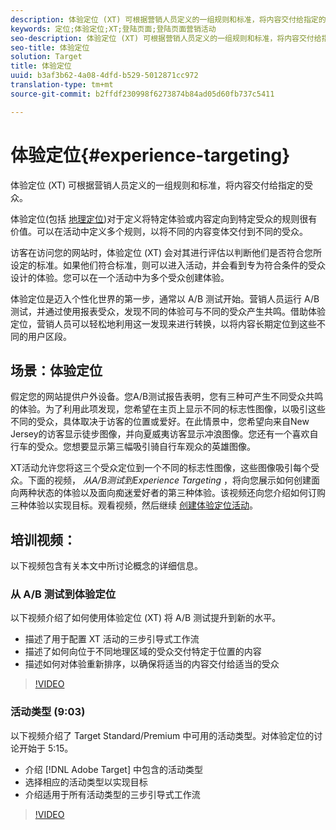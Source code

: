 ```yaml
---
description: 体验定位 (XT) 可根据营销人员定义的一组规则和标准，将内容交付给指定的受众。
keywords: 定位;体验定位;XT;登陆页面;登陆页面营销活动
seo-description: 体验定位 (XT) 可根据营销人员定义的一组规则和标准，将内容交付给指定的受众。
seo-title: 体验定位
solution: Target
title: 体验定位
uuid: b3af3b62-4a08-4dfd-b529-5012871cc972
translation-type: tm+mt
source-git-commit: b2ffdf230998f6273874b84ad05d60fb737c5411

---
```



# 体验定位{#experience-targeting}

体验定位 (XT) 可根据营销人员定义的一组规则和标准，将内容交付给指定的受众。

体验定位(包括 [地理定位](/help/c-target/c-audiences/c-target-rules/geo.md))对于定义将特定体验或内容定向到特定受众的规则很有价值。可以在活动中定义多个规则，以将不同的内容变体交付到不同的受众。

访客在访问您的网站时，体验定位 (XT) 会对其进行评估以判断他们是否符合您所设定的标准。如果他们符合标准，则可以进入活动，并会看到专为符合条件的受众设计的体验。您可以在一个活动中为多个受众创建体验。

体验定位是迈入个性化世界的第一步，通常以 A/B 测试开始。营销人员运行 A/B 测试，并通过使用报表受众，发现不同的体验可与不同的受众产生共鸣。借助体验定位，营销人员可以轻松地利用这一发现来进行转换，以将内容长期定位到这些不同的用户区段。

## 场景：体验定位

假定您的网站提供户外设备。您A/B测试报告表明，您有三种可产生不同受众共鸣的体验。为了利用此项发现，您希望在主页上显示不同的标志性图像，以吸引这些不同的受众，具体取决于访客的位置或爱好。在此情景中，您希望向来自New Jersey的访客显示徒步图像，并向夏威夷访客显示冲浪图像。您还有一个喜欢自行车的受众。您想要显示第三幅吸引骑自行车观众的英雄图像。

XT活动允许您将这三个受众定位到一个不同的标志性图像，这些图像吸引每个受众。下面的视频， *从A/B测试到Experience Targeting* ，将向您展示如何创建面向两种状态的体验以及面向痴迷爱好者的第三种体验。该视频还向您介绍如何订购三种体验以实现目标。观看视频，然后继续 [创建体验定位活动](/help/c-activities/t-experience-target/t-xt-create/xt-create.md)。

## 培训视频：

以下视频包含有关本文中所讨论概念的详细信息。

### 从 A/B 测试到体验定位

以下视频介绍了如何使用体验定位 (XT) 将 A/B 测试提升到新的水平。

* 描述了用于配置 XT 活动的三步引导式工作流
* 描述了如何向位于不同地理区域的受众交付特定于位置的内容
* 描述如何对体验重新排序，以确保将适当的内容交付给适当的受众

>[!VIDEO](https://video.tv.adobe.com/v/22418/?captions=chi_hans)

### 活动类型 (9:03)

以下视频介绍了 Target Standard/Premium 中可用的活动类型。对体验定位的讨论开始于 5:15。

* 介绍 [!DNL Adobe Target] 中包含的活动类型
* 选择相应的活动类型以实现目标
* 介绍适用于所有活动类型的三步引导式工作流

>[!VIDEO](https://video.tv.adobe.com/v/17386?captions=chi_hans)
